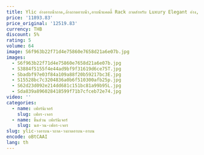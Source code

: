 ```yaml
---
title: Ylic อ่างอาบน้ําถาด,ล้างถาดอาบน้ํา,อาบน้ําแคดดี้ Rack ถาดสําหรับ Luxury Elegant อ่าง, 32.28In ห้องน้ําแคดดี้ถาดเหมาะกับทั้งหมด
price: '11893.83'
price_original: '12519.83'
currency: THB
discount: 5%
rating: 5
volume: 64
image: S6f963b22f71d4e75860e7658d21a6e07b.jpg
images:
  - S6f963b22f71d4e75860e7658d21a6e07b.jpg
  - S3884f5155f4e44ad9bf9f31619d6ce75T.jpg
  - Sbadbf97e03f84a109a88f20b59217bc3E.jpg
  - S15528bc7c3204836a0b6f510300afb25p.jpg
  - S62d23d092e214dd681c151bc81a99b95L.jpg
  - Sda839a896028418599f71b7cfceb72e74.jpg
video: ''
categories:
  - name: เฟอร์นิเจอร์
    slug: เฟอร-เจอร
  - name: ชิ้นส่วน เฟอร์นิเจอร์
    slug: นส-วน-เฟอร-เจอร
slug: ylic-างอาบน-าถาด-างถาดอาบน-อาบน
encode: oBtCAAI
lang: th
---
```

  